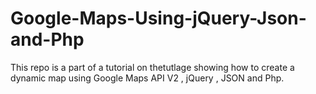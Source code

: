 Google-Maps-Using-jQuery-Json-and-Php
=====================================

This repo is a part of a tutorial on thetutlage showing how to create a dynamic map using Google Maps API V2 , jQuery , JSON and Php.